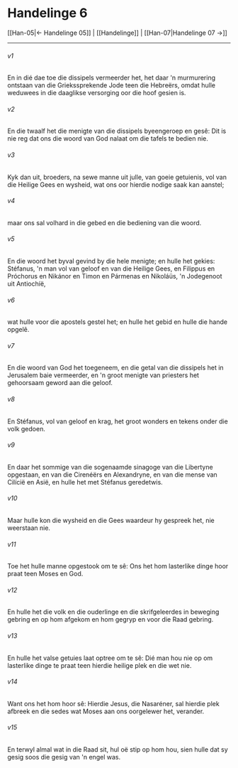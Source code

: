 # Handelinge 6

[[Han-05|← Handelinge 05]] | [[Handelinge]] | [[Han-07|Handelinge 07 →]]
***

###### v1
En in dié dae toe die dissipels vermeerder het, het daar 'n murmurering ontstaan van die Griekssprekende Jode teen die Hebreërs, omdat hulle weduwees in die daaglikse versorging oor die hoof gesien is. 
###### v2
En die twaalf het die menigte van die dissipels byeengeroep en gesê: Dit is nie reg dat ons die woord van God nalaat om die tafels te bedien nie. 
###### v3
Kyk dan uit, broeders, na sewe manne uit julle, van goeie getuienis, vol van die Heilige Gees en wysheid, wat ons oor hierdie nodige saak kan aanstel; 
###### v4
maar ons sal volhard in die gebed en die bediening van die woord. 
###### v5
En die woord het byval gevind by die hele menigte; en hulle het gekies: Stéfanus, 'n man vol van geloof en van die Heilige Gees, en Filippus en Próchorus en Nikánor en Timon en Pármenas en Nikoláüs, 'n Jodegenoot uit Antiochíë, 
###### v6
wat hulle voor die apostels gestel het; en hulle het gebid en hulle die hande opgelê. 
###### v7
En die woord van God het toegeneem, en die getal van die dissipels het in Jerusalem baie vermeerder, en 'n groot menigte van priesters het gehoorsaam geword aan die geloof. 
###### v8
En Stéfanus, vol van geloof en krag, het groot wonders en tekens onder die volk gedoen. 
###### v9
En daar het sommige van die sogenaamde sinagoge van die Libertyne opgestaan, en van die Cirenéërs en Alexandryne, en van die mense van Cilícië en Asië, en hulle het met Stéfanus geredetwis. 
###### v10
Maar hulle kon die wysheid en die Gees waardeur hy gespreek het, nie weerstaan nie. 
###### v11
Toe het hulle manne opgestook om te sê: Ons het hom lasterlike dinge hoor praat teen Moses en God. 
###### v12
En hulle het die volk en die ouderlinge en die skrifgeleerdes in beweging gebring en op hom afgekom en hom gegryp en voor die Raad gebring. 
###### v13
En hulle het valse getuies laat optree om te sê: Dié man hou nie op om lasterlike dinge te praat teen hierdie heilige plek en die wet nie. 
###### v14
Want ons het hom hoor sê: Hierdie Jesus, die Nasaréner, sal hierdie plek afbreek en die sedes wat Moses aan ons oorgelewer het, verander. 
###### v15
En terwyl almal wat in die Raad sit, hul oë stip op hom hou, sien hulle dat sy gesig soos die gesig van 'n engel was. 
